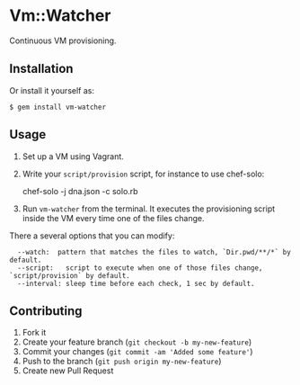 # Vm::Watcher

Continuous VM provisioning.

## Installation

Or install it yourself as:

    $ gem install vm-watcher

## Usage

1. Set up a VM using Vagrant.
2. Write your `script/provision` script, for instance to use chef-solo:

    chef-solo -j dna.json -c solo.rb

3. Run `vm-watcher` from the terminal. It executes the provisioning script
   inside the VM every time one of the files change.

There a several options that you can modify:

```
  --watch:  pattern that matches the files to watch, `Dir.pwd/**/*` by default.
  --script:   script to execute when one of those files change, `script/provision` by default.
  --interval: sleep time before each check, 1 sec by default.
```

## Contributing

1. Fork it
2. Create your feature branch (`git checkout -b my-new-feature`)
3. Commit your changes (`git commit -am 'Added some feature'`)
4. Push to the branch (`git push origin my-new-feature`)
5. Create new Pull Request
